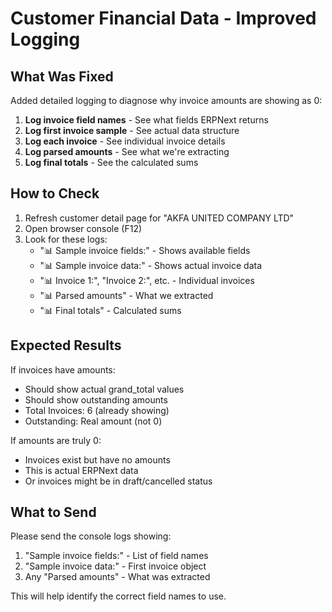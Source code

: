 # Customer Financial Data - Improved Logging

## What Was Fixed

Added detailed logging to diagnose why invoice amounts are showing as 0:

1. **Log invoice field names** - See what fields ERPNext returns
2. **Log first invoice sample** - See actual data structure
3. **Log each invoice** - See individual invoice details
4. **Log parsed amounts** - See what we're extracting
5. **Log final totals** - See the calculated sums

## How to Check

1. Refresh customer detail page for "AKFA UNITED COMPANY LTD"
2. Open browser console (F12)
3. Look for these logs:
   - "📊 Sample invoice fields:" - Shows available fields
   - "📊 Sample invoice data:" - Shows actual invoice data
   - "📊 Invoice 1:", "Invoice 2:", etc. - Individual invoices
   - "📊 Parsed amounts" - What we extracted
   - "📊 Final totals" - Calculated sums

## Expected Results

If invoices have amounts:
- Should show actual grand_total values
- Should show outstanding amounts
- Total Invoices: 6 (already showing)
- Outstanding: Real amount (not 0)

If amounts are truly 0:
- Invoices exist but have no amounts
- This is actual ERPNext data
- Or invoices might be in draft/cancelled status

## What to Send

Please send the console logs showing:
1. "Sample invoice fields:" - List of field names
2. "Sample invoice data:" - First invoice object
3. Any "Parsed amounts" - What was extracted

This will help identify the correct field names to use.
